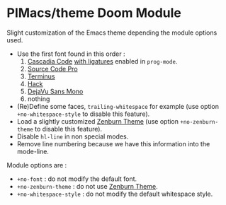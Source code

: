 # PIMacs/theme Doom Module

Slight customization of the Emacs theme depending the module options used.

* Use the first font found in this order :
  1. [Cascadia Code](https://github.com/microsoft/cascadia-code) [with ligatures](https://github.com/mickeynp/ligature.el)
     enabled in `prog-mode`.
  1. [Source Code Pro](https://github.com/adobe-fonts/source-code-pro)
  1. [Terminus](https://terminus-font.sourceforge.net/)
  1. [Hack](https://github.com/source-foundry/Hack?tab=readme-ov-file)
  1. [DejaVu Sans Mono](https://dejavu-fonts.github.io/)
  1. nothing
* (Re)Define some faces, `trailing-whitespace` for example (use option
  `+no-whitespace-style` to disable this feature).
* Load a slightly customized [Zenburn Theme](https://github.com/bbatsov/zenburn-emacs) (use option
  `+no-zenburn-theme` to disable this feature).
* Disable `hl-line` in non special modes.
* Remove line numbering because we have this information into the mode-line.

Module options are :
* `+no-font` : do not modify the default font.
* `+no-zenburn-theme` : do not use [Zenburn Theme](https://github.com/bbatsov/zenburn-emacs).
* `+no-whitespace-style` : do not modify the default whitespace style.

